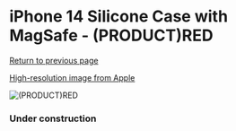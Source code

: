 # iPhone 14 Silicone Case with MagSafe - (PRODUCT)RED

[Return to previous page](/iphone_14)

[High-resolution image from Apple](https://store.storeimages.cdn-apple.com/8756/as-images.apple.com/is/MPRW3?wid=4500&hei=4500&fmt=png)

<div style="width: 384px"><img src="/everyphone/MPRW3.png" alt="(PRODUCT)RED"></div>

### Under construction

